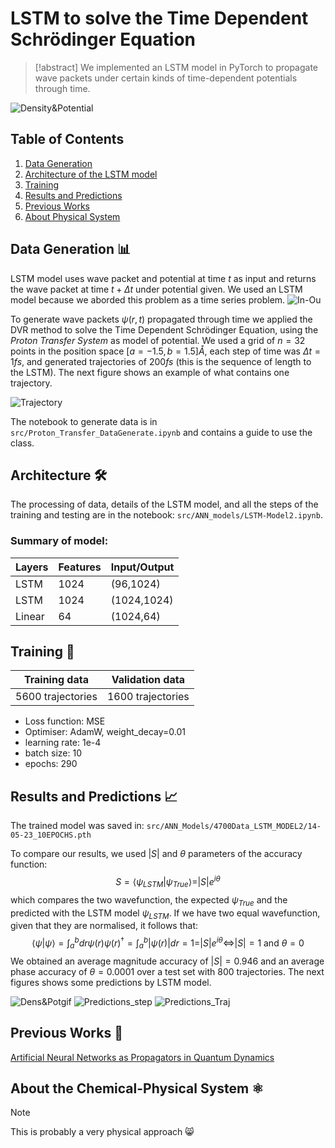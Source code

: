 # LSTM to solve the Time Dependent Schrödinger Equation

> [!abstract] 
> We implemented an LSTM model in PyTorch to propagate wave packets under certain kinds of time-dependent potentials through time.

![Density&Potential](./src/Animation/gifs/animation-dens&pot.gif)

## Table of Contents
1. [Data Generation](#datagen)
2. [Architecture of the LSTM model](#arch)
3. [Training](#training)
4. [Results and Predictions](#results)
5. [Previous Works](#prevw)
6. [About Physical System](#phys)

<a name="datagen"></a>
## Data Generation 📊
LSTM model uses wave packet and potential at time $t$ as input and returns the wave packet at time $t+ \Delta t$ under potential given. We used an LSTM model because we aborded this problem as a time series problem.
![In-Ou](img/dataInputOutput.png)

To generate wave packets $\psi(r,t)$ propagated through time we applied the DVR method to solve the Time Dependent Schrödinger Equation, using the *Proton Transfer System* as model of potential. We used a grid of $n=32$ points in the position space $[a=-1.5, b=1.5]\mathring{A}$, each step of time was $\Delta t= 1 fs$, and generated trajectories of $200fs$ (this is the sequence of length to the LSTM). The next figure shows an example of what contains one trajectory.

![Trajectory](img/DiagTrayectoria.png)

The notebook to generate data is in `src/Proton_Transfer_DataGenerate.ipynb` and contains a guide to use the class.

<a name="arch"></a>
## Architecture 🛠️
The processing of data, details of the LSTM model, and all the steps of the training and testing are in the notebook:  `src/ANN_models/LSTM-Model2.ipynb`.

### Summary of model:

| Layers | Features | Input/Output |
|--------|----------|--------------|
| LSTM   | 1024     | (96,1024)    |
| LSTM   | 1024     | (1024,1024)  |
| Linear | 64       | (1024,64)    |
<a name="results"></a>
## Training 💪

| Training data     | Validation data   |
| ----------------- | ----------------- |
| 5600 trajectories | 1600 trajectories |
 
- Loss function: MSE
- Optimiser: AdamW, weight_decay=0.01
- learning rate: 1e-4
- batch size: 10
- epochs: 290


<a name="training"></a>
## Results and Predictions 📈
The trained model was saved in: `src/ANN_Models/4700Data_LSTM_MODEL2/14-05-23_10EPOCHS.pth`   

To compare our results, we used $|S|$ and $\theta$ parameters of the accuracy function:  
$$S=\langle \psi_{LSTM}|\psi_{True}\rangle = |S|e^{i \theta}$$
which compares the two wavefunction, the expected $\psi_{True}$ and the predicted with the LSTM model $\psi_{LSTM}$. If we have two equal wavefunction, given that they are normalised, it follows that:   
$$\langle \psi|\psi\rangle = \int_a^b dr\psi(r) \psi(r)^\dagger = \int_a^b|\psi(r)|dr = 1 = |S|e^{i\theta} \iff |S|=1\text{ and }\theta=0$$
We obtained an average magnitude accuracy of $|S|=0.946$ and an average phase accuracy of $\theta=0.0001$  over a test set with 800 trajectories. The next figures shows some predictions by LSTM model.   

![Dens&Potgif](./src/Animacion/animationLSTM-dens&pot.gif)
![Predictions_step](img/1step.png)
![Predictions_Traj](img/trajDens.png)

<a name="prevw"></a>
## Previous Works 📖
 [Artificial Neural Networks as Propagators in Quantum Dynamics](https://doi.org/10.1021/acs.jpclett.1c03117)
 
<a name="phys"></a>
## About the Chemical-Physical System ⚛
> [!note]
>  This is probably a very physical approach 😸
 


